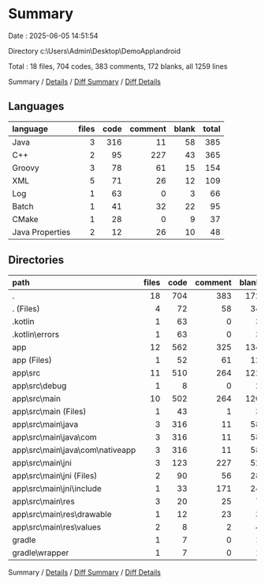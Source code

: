 # Summary

Date : 2025-06-05 14:51:54

Directory c:\\Users\\Admin\\Desktop\\DemoApp\\android

Total : 18 files,  704 codes, 383 comments, 172 blanks, all 1259 lines

Summary / [Details](details.md) / [Diff Summary](diff.md) / [Diff Details](diff-details.md)

## Languages
| language | files | code | comment | blank | total |
| :--- | ---: | ---: | ---: | ---: | ---: |
| Java | 3 | 316 | 11 | 58 | 385 |
| C++ | 2 | 95 | 227 | 43 | 365 |
| Groovy | 3 | 78 | 61 | 15 | 154 |
| XML | 5 | 71 | 26 | 12 | 109 |
| Log | 1 | 63 | 0 | 3 | 66 |
| Batch | 1 | 41 | 32 | 22 | 95 |
| CMake | 1 | 28 | 0 | 9 | 37 |
| Java Properties | 2 | 12 | 26 | 10 | 48 |

## Directories
| path | files | code | comment | blank | total |
| :--- | ---: | ---: | ---: | ---: | ---: |
| . | 18 | 704 | 383 | 172 | 1,259 |
| . (Files) | 4 | 72 | 58 | 34 | 164 |
| .kotlin | 1 | 63 | 0 | 3 | 66 |
| .kotlin\\errors | 1 | 63 | 0 | 3 | 66 |
| app | 12 | 562 | 325 | 134 | 1,021 |
| app (Files) | 1 | 52 | 61 | 12 | 125 |
| app\\src | 11 | 510 | 264 | 122 | 896 |
| app\\src\\debug | 1 | 8 | 0 | 2 | 10 |
| app\\src\\main | 10 | 502 | 264 | 120 | 886 |
| app\\src\\main (Files) | 1 | 43 | 1 | 3 | 47 |
| app\\src\\main\\java | 3 | 316 | 11 | 58 | 385 |
| app\\src\\main\\java\\com | 3 | 316 | 11 | 58 | 385 |
| app\\src\\main\\java\\com\\nativeapp | 3 | 316 | 11 | 58 | 385 |
| app\\src\\main\\jni | 3 | 123 | 227 | 52 | 402 |
| app\\src\\main\\jni (Files) | 2 | 90 | 56 | 28 | 174 |
| app\\src\\main\\jni\\include | 1 | 33 | 171 | 24 | 228 |
| app\\src\\main\\res | 3 | 20 | 25 | 7 | 52 |
| app\\src\\main\\res\\drawable | 1 | 12 | 23 | 3 | 38 |
| app\\src\\main\\res\\values | 2 | 8 | 2 | 4 | 14 |
| gradle | 1 | 7 | 0 | 1 | 8 |
| gradle\\wrapper | 1 | 7 | 0 | 1 | 8 |

Summary / [Details](details.md) / [Diff Summary](diff.md) / [Diff Details](diff-details.md)